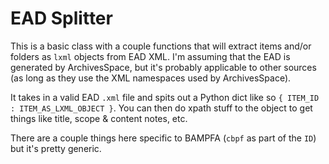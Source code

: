 # EAD Splitter

This is a basic class with a couple functions that will extract items and/or folders as `lxml` objects from EAD XML. I'm assuming that the EAD is generated by ArchivesSpace, but it's probably applicable to other sources (as long as they use the XML namespaces used by ArchivesSpace). 

It takes in a valid EAD `.xml` file and spits out a Python dict like so `{ ITEM_ID : ITEM_AS_LXML_OBJECT }`. You can then do xpath stuff to the object to get things like title, scope & content notes, etc.

There are a couple things here specific to BAMPFA (`cbpf` as part of the `ID`) but it's pretty generic. 
